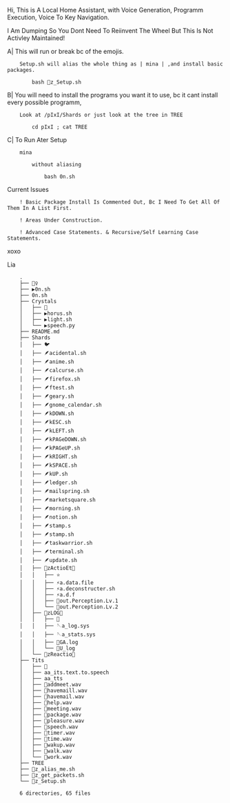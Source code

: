 Hi,
This is
	A Local Home Assistant, with
		Voice Generation,
			Programm Execution,
				Voice To Key Navigation.
				
I Am Dumping So You Dont Need To Reiinvent The Wheel But This Is Not Activley Maintained!


A|	This will run or break bc of the emojis.

		Setup.sh will alias the whole thing as | mina | ,and install basic packages.
	
			bash 🔧z_Setup.sh
	

B|	You will need to install the programs you want it to use, bc it cant install every possible programm,

		Look at /pIxI/Shards or just look at the tree in TREE
	
			cd pIxI ; cat TREE
		
		
C|	To Run Ater Setup

		mina
	
			without aliasing 
		
				bash 0n.sh
		
Current Issues

		! Basic Package Install Is Commented Out, Bc I Need To Get All Of Them In A List First.

		! Areas Under Construction.

		! Advanced Case Statements. & Recursive/Self Learning Case Statements.
	
xoxo

Lia 


		.
		├── 🧚‍♀️
		├── ▶️0n.sh
		├── 0n.sh
		├── Crystals
		│   ├── 💠
		│   ├── ▶horus.sh
		│   ├── ▶light.sh
		│   └── ▶speech.py
		├── README.md
		├── Shards
		│   ├── 🐦
		│   ├── 🪶acidental.sh
		│   ├── 🪶anime.sh
		│   ├── 🪶calcurse.sh
		│   ├── 🪶firefox.sh
		│   ├── 🪶ftest.sh
		│   ├── 🪶geary.sh
		│   ├── 🪶gnome_calendar.sh
		│   ├── 🪶kDOWN.sh
		│   ├── 🪶kESC.sh
		│   ├── 🪶kLEFT.sh
		│   ├── 🪶kPAGeDOWN.sh
		│   ├── 🪶kPAGeUP.sh
		│   ├── 🪶kRIGHT.sh
		│   ├── 🪶kSPACE.sh
		│   ├── 🪶kUP.sh
		│   ├── 🪶ledger.sh
		│   ├── 🪶mailspring.sh
		│   ├── 🪶marketsquare.sh
		│   ├── 🪶morning.sh
		│   ├── 🪶notion.sh
		│   ├── 🪶stamp.s
		│   ├── 🪶stamp.sh
		│   ├── 🪶taskwarrior.sh
		│   ├── 🪶terminal.sh
		│   ├── 🪶update.sh
		│   ├── 🚧zActioEt🚧
		│   │   ├── ⭐️
		│   │   ├── ⚡a.data.file
		│   │   ├── ⚡a.deconstructer.sh
		│   │   ├── ⚡a.d.f
		│   │   ├── 🛞out.Perception.Lv.1
		│   │   └── 🛞out.Perception.Lv.2
		│   ├── 🚧zLOG🚧
		│   │   ├── 🧶
		│   │   ├── 🪡a_log.sys
		│   │   ├── 🪡a_stats.sys
		│   │   ├── 🧣GA.log
		│   │   └── 🧣U_log
		│   └── 🚧zReactio🚧
		├── Tits
		│   ├── 🎤
		│   ├── aa_its.text.to.speech
		│   ├── aa_tts
		│   ├── 📀addmeet.wav
		│   ├── 📀havemaill.wav
		│   ├── 📀havemail.wav
		│   ├── 📀help.wav
		│   ├── 📀meeting.wav
		│   ├── 📀package.wav
		│   ├── 📀pleasure.wav
		│   ├── 📀speech.wav
		│   ├── 📀timer.wav
		│   ├── 📀time.wav
		│   ├── 📀wakup.wav
		│   ├── 📀walk.wav
		│   └── 📀work.wav
		├── TREE
		├── 🔧z_alias_me.sh
		├── 🔧z_get_packets.sh
		└── 🔧z_Setup.sh

		6 directories, 65 files

